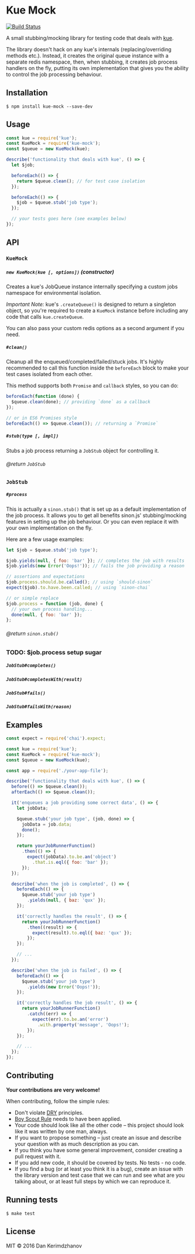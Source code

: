 # Kue Mock

[![Build Status](https://travis-ci.org/kerimdzhanov/kue-mock.svg?branch=master)](https://travis-ci.org/kerimdzhanov/kue-mock)

A small stubbing/mocking library for testing code that deals with [kue](https://github.com/Automattic/kue).

The library doesn't hack on any kue's internals (replacing/overriding methods etc.).
Instead, it creates the original queue instance with a separate redis namespace,
then, when stubbing, it creates job process handlers on the fly, putting its own
implementation that gives you the ability to control the job processing behaviour.


## Installation

    $ npm install kue-mock --save-dev


## Usage

```js
const kue = require('kue');
const KueMock = require('kue-mock');
const $queue = new KueMock(kue);

describe('functionality that deals with kue', () => {
  let $job;

  beforeEach(() => {
    return $queue.clean(); // for test case isolation
  });

  beforeEach(() => {
    $job = $queue.stub('job type');
  });

  // your tests goes here (see examples below)
});
```

## API

### `KueMock`

##### `new KueMock(kue [, options])` (constructor)

Creates a kue's JobQueue instance internally specifying a custom jobs namespace for environmental isolation.

_Important Note:_ kue's `.createQueue()` is designed to return a singleton object,
so you're required to create a `KueMock` instance before including any code that calls `kue.createQueue`.

You can also pass your custom redis options as a second argument if you need.

##### `#clean()`

Cleanup all the enqueued/completed/failed/stuck jobs.
It's highly recommended to call this function inside the `beforeEach` block to make your test cases isolated from each other.

This method supports both `Promise` and `callback` styles, so you can do:

```js
beforeEach(function (done) {
  $queue.clean(done); // providing `done` as a callback
});

// or in ES6 Promises style
beforeEach(() => $queue.clean()); // returning a `Promise`
```

##### `#stub(type [, impl])`

Stubs a job process returning a `JobStub` object for controlling it.

###### @return `JobStub`

### `JobStub`

##### `#process`

This is actually a `sinon.stub()` that is set up as a default implementation of the job process.
It allows you to get all benefits sinon.js' stubbing/mocking features in setting up the job behaviour.
Or you can even replace it with your own implementation on the fly.

Here are a few usage examples:

```js
let $job = $queue.stub('job type');

$job.yields(null, { foo: 'bar' }); // completes the job with results
$job.yields(new Error('Oops!')); // fails the job providing a reason

// assertions and expectations
$job.process.should.be.called(); // using `should-sinon`
expect($job).to.have.been.called; // using `sinon-chai`

// or simple replace
$job.process = function (job, done) {
  // your own process handling...
  done(null, { foo: 'bar' });
};
```

###### @return `sinon.stub()`


### TODO: $job.process setup sugar
##### `JobStub#completes()`
##### `JobStub#completesWith(result)`
##### `JobStub#fails()`
##### `JobStub#failsWith(reason)`


## Examples

```js
const expect = require('chai').expect;

const kue = require('kue');
const KueMock = require('kue-mock');
const $queue = new KueMock(kue);

const app = require('./your-app-file');

describe('functionality that deals with kue', () => {
  before(() => $queue.clean());
  afterEach(() => $queue.clean());

  it('enqueues a job providing some correct data', () => {
    let jobData;

    $queue.stub('your job type', (job, done) => {
      jobData = job.data;
      done();
    });

    return yourJobRunnerFunction()
      .then(() => {
        expect(jobData).to.be.an('object')
          .that.is.eql({ foo: 'bar' });
      });
  });

  describe('when the job is completed', () => {
    beforeEach(() => {
      $queue.stub('your job type')
        .yields(null, { baz: 'qux' });
    });

    it('correctly handles the result', () => {
      return yourJobRunnerFunction()
        .then((result) => {
          expect(result).to.eql({ baz: 'qux' });
        });
    });

    // ...
  });

  describe('when the job is failed', () => {
    beforeEach(() => {
      $queue.stub('your job type')
        .yields(new Error('Oops!'));
    });

    it('correctly handles the job result', () => {
      return yourJobRunnerFunction()
        .catch((err) => {
          expect(err).to.be.an('error')
            .with.property('message', 'Oops!');
        });
    });

    // ...
  });
});
```


## Contributing

__Your contributions are very welcome!__

When contributing, follow the simple rules:

* Don't violate [DRY](http://programmer.97things.oreilly.com/wiki/index.php/Don%27t_Repeat_Yourself) principles.
* [Boy Scout Rule](http://programmer.97things.oreilly.com/wiki/index.php/The_Boy_Scout_Rule) needs to have been applied.
* Your code should look like all the other code – this project should look like it was written by one man, always.
* If you want to propose something – just create an issue and describe your question with as much description as you can.
* If you think you have some general improvement, consider creating a pull request with it.
* If you add new code, it should be covered by tests. No tests - no code.
* If you find a bug (or at least you think it is a bug), create an issue with the library version and test case that we can run and see what are you talking about, or at least full steps by which we can reproduce it.


## Running tests

    $ make test


## License

MIT &copy; 2016 Dan Kerimdzhanov
